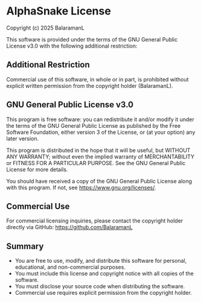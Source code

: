 # AlphaSnake License

Copyright (c) 2025 BalaramanL

This software is provided under the terms of the GNU General Public License v3.0 with the following additional restriction:

## Additional Restriction
Commercial use of this software, in whole or in part, is prohibited without explicit written permission from the copyright holder (BalaramanL).

## GNU General Public License v3.0

This program is free software: you can redistribute it and/or modify it under the terms of the GNU General Public License as published by the Free Software Foundation, either version 3 of the License, or (at your option) any later version.

This program is distributed in the hope that it will be useful, but WITHOUT ANY WARRANTY; without even the implied warranty of MERCHANTABILITY or FITNESS FOR A PARTICULAR PURPOSE. See the GNU General Public License for more details.

You should have received a copy of the GNU General Public License along with this program. If not, see <https://www.gnu.org/licenses/>.

## Commercial Use
For commercial licensing inquiries, please contact the copyright holder directly via GitHub: https://github.com/BalaramanL

## Summary
- You are free to use, modify, and distribute this software for personal, educational, and non-commercial purposes.
- You must include this license and copyright notice with all copies of the software.
- You must disclose your source code when distributing the software.
- Commercial use requires explicit permission from the copyright holder.

